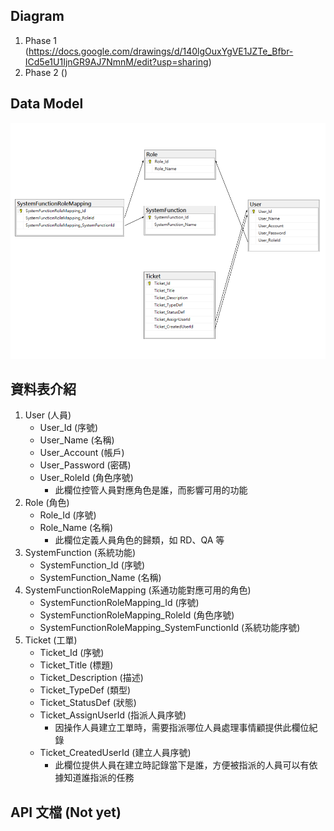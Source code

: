 ## Diagram
1. Phase 1 (https://docs.google.com/drawings/d/140lgOuxYgVE1JZTe_Bfbr-ICd5e1U1IjnGR9AJ7NmnM/edit?usp=sharing)
2. Phase 2 ()

## Data Model
<img src="./Table Schema.png">

## 資料表介紹
1. User (人員)
   - User_Id (序號)
   - User_Name (名稱)
   - User_Account (帳戶)
   - User_Password (密碼)
   - User_RoleId (角色序號)
     - 此欄位控管人員對應角色是誰，而影響可用的功能
2. Role (角色)
   - Role_Id (序號)
   - Role_Name (名稱)
     - 此欄位定義人員角色的歸類，如 RD、QA 等
3. SystemFunction (系統功能)
   - SystemFunction_Id (序號)
   - SystemFunction_Name (名稱)
4. SystemFunctionRoleMapping (系通功能對應可用的角色)
   - SystemFunctionRoleMapping_Id (序號)
   - SystemFunctionRoleMapping_RoleId (角色序號)
   - SystemFunctionRoleMapping_SystemFunctionId (系統功能序號)
5. Ticket (工單)
   - Ticket_Id (序號)
   - Ticket_Title (標題)
   - Ticket_Description (描述)
   - Ticket_TypeDef (類型)
   - Ticket_StatusDef (狀態)
   - Ticket_AssignUserId (指派人員序號)
     - 因操作人員建立工單時，需要指派哪位人員處理事情顧提供此欄位紀錄
   - Ticket_CreatedUserId (建立人員序號)
     - 此欄位提供人員在建立時記錄當下是誰，方便被指派的人員可以有依據知道誰指派的任務

## API 文檔 (Not yet)
